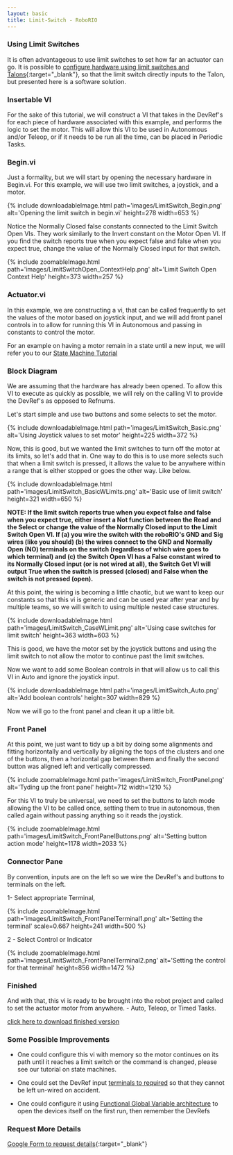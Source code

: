 ```yaml
---
layout: basic
title: Limit-Switch - RoboRIO
---
```



### Using Limit Switches

It is often advantageous to use limit switches to set how far an actuator can go. It is possible to [configure hardware using limit switches and Talons](http://crosstheroadelectronics.com/Talon%20SRX%20User%27s%20Guide.pdf#page=20){:target="_blank"}, so that the limit switch directly inputs to the Talon, but presented here is a software solution.


### Insertable VI

For the sake of this tutorial, we will construct a VI that takes in the DevRef's for each piece of hardware associated with this example, and performs the logic to set the motor. This will allow this VI to be used in Autonomous and/or Teleop, or if it needs to be run all the time, can be placed in Periodic Tasks.

### Begin.vi

Just a formality, but we will start by opening the necessary hardware in Begin.vi. For this example, we will use two limit switches, a joystick, and a motor.

{% include downloadableImage.html path='images/LimitSwitch_Begin.png' alt='Opening the limit switch in begin.vi' height=278 width=653 %}

Notice the Normally Closed false constants connected to the Limit Switch Open VIs. They work similarly to the Invert constant on the Motor Open VI. If you find the switch reports true when you expect false and false when you expect true, change the value of the Normally Closed input for that switch.

{% include zoomableImage.html path='images/LimitSwitchOpen_ContextHelp.png' alt='Limit Switch Open Context Help' height=373 width=257 %}


### Actuator.vi

In this example, we are constructing a vi, that can be called frequently to set the values of the motor based on joystick input, and we will add front panel controls in to allow for running this VI in Autonomous and passing in constants to control the motor.

For an example on having a motor remain in a state until a new input, we will refer you to our [State Machine Tutorial](/tutorials/state-machine/)

### Block Diagram

We are assuming that the hardware has already been opened. To allow this VI to execute as quickly as possible, we will rely on the calling VI to provide the DevRef's as opposed to Refnums.

Let's start simple and use two buttons and some selects to set the motor.

{% include downloadableImage.html path='images/LimitSwitch_Basic.png' alt='Using Joystick values to set motor' height=225 width=372 %}

Now, this is good, but we wanted the limit switches to turn off the motor at its limits, so let's add that in. One way to do this is to use more selects such that when a limit switch is pressed, it allows the value to be anywhere within a range that is either stopped or goes the other way. Like below.

{% include downloadableImage.html path='images/LimitSwitch_BasicWLimits.png' alt='Basic use of limit switch' height=321 width=650 %}

**NOTE: If the limit switch reports true when you expect false and false when you expect true, either insert a Not function between the Read and the Select or change the value of the Normally Closed input to the Limit Switch Open VI. If (a) you wire the switch with the roboRIO's GND and Sig wires (like you should) (b) the wires connect to the GND and Normally Open (NO) terminals on the switch (regardless of which wire goes to which terminal) and (c) the Switch Open VI has a False constant wired to its Normally Closed input (or is not wired at all), the Switch Get VI will output True when the switch is pressed (closed) and False when the switch is not pressed (open).**

At this point, the wiring is becoming a little chaotic, but we want to keep our constants so that this vi is generic and can be used year after year and by multiple teams, so we will switch to using multiple nested case structures.

{% include downloadableImage.html path='images/LimitSwitch_CaseWLimit.png' alt='Using case switches for limit switch' height=363 width=603 %}


This is good, we have the motor set by the joystick buttons and using the limit switch to not allow the motor to continue past the limit switches.

Now we want to add some Boolean controls in that will allow us to call this VI in Auto and ignore the joystick input.

{% include downloadableImage.html path='images/LimitSwitch_Auto.png' alt='Add boolean controls' height=307 width=829 %}


Now we will go to the front panel and clean it up a little bit.

### Front Panel

At this point, we just want to tidy up a bit by doing some alignments and fitting horizontally and vertically by aligning the tops of the clusters and one of the buttons, then a horizontal gap between them and finally the second button was aligned left and vertically compressed.

{% include zoomableImage.html path='images/LimitSwitch_FrontPanel.png' alt='Tyding up the front panel'  height=712 width=1210 %}

For this VI to truly be universal, we need to set the buttons to latch mode allowing the VI to be called once, setting them to true in autonomous, then called again without passing anything so it reads the joystick.

{% include zoomableImage.html path='images/LimitSwitch_FrontPanelButtons.png' alt='Setting button action mode'  height=1178 width=2033 %}


### Connector Pane

By convention, inputs are on the left so we wire the DevRef's and buttons to terminals on the left.

1- Select appropriate Terminal,

{% include zoomableImage.html path='images/LimitSwitch_FrontPanelTerminal1.png' alt='Setting the terminal' scale=0.667 height=241 width=500 %}


2 - Select Control or Indicator

{% include zoomableImage.html path='images/LimitSwitch_FrontPanelTerminal2.png' alt='Setting the control for that terminal' height=856 width=1472 %}


### Finished

And with that, this vi is ready to be brought into the robot project and called to set the actuator motor from anywhere. - Auto, Teleop, or Timed Tasks.

<a href="files/LimitSwitch.vi" download>click here to download finished version</a>


### Some Possible Improvements

* One could configure this vi with memory so the motor continues on its path until it reaches a limit switch or the command is changed, please see our tutorial on state machines.

* One could set the DevRef input [terminals to required](http://zone.ni.com/reference/en-XX/help/371361H-01/lvconcepts/building_connector_pane/) so that they cannot be left un-wired on accident.

* One could configure it using [Functional Global Variable architecture](https://decibel.ni.com/content/docs/DOC-2143) to open the devices itself on the first run, then remember the DevRefs

### Request More Details

[Google Form to request details](https://docs.google.com/a/harding.edu/forms/d/1zihjhp8RryXq4o2vR1oDJK2dUg86iPsCx60G7NpEkFA/viewform?usp=send_form){:target="_blank"}
